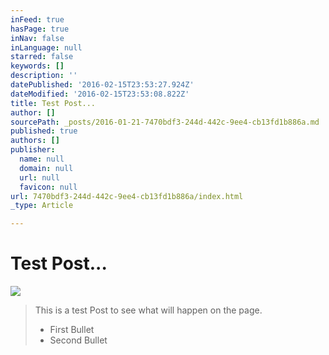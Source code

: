 ```yaml
---
inFeed: true
hasPage: true
inNav: false
inLanguage: null
starred: false
keywords: []
description: ''
datePublished: '2016-02-15T23:53:27.924Z'
dateModified: '2016-02-15T23:53:08.822Z'
title: Test Post...
author: []
sourcePath: _posts/2016-01-21-7470bdf3-244d-442c-9ee4-cb13fd1b886a.md
published: true
authors: []
publisher:
  name: null
  domain: null
  url: null
  favicon: null
url: 7470bdf3-244d-442c-9ee4-cb13fd1b886a/index.html
_type: Article

---
```

# Test Post...
![](https://the-grid-user-content.s3-us-west-2.amazonaws.com/ded673d2-ca78-498d-b19f-60dcf8a14959.jpg)

> This is a test Post to see what will happen on the page.
> 
> * First Bullet
> * Second Bullet